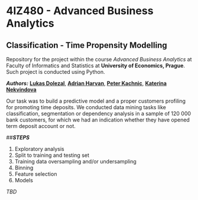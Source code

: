 # 4IZ480 - Advanced Business Analytics
## Classification - Time Propensity Modelling

Repository for the project within the course *Advanced Business Analytics* at Faculty of Informatics and Statistics at **University of Economics, Prague**. 
Such project is conducted using Python.

_**Authors:**_ [**Lukas Dolezal**](https://www.linkedin.com/in/lukas-dolezal75/), [**Adrian Harvan**](https://www.linkedin.com/in/adrian-harvan/), [**Peter Kachnic**](https://www.linkedin.com/in/peterkachnic/), [**Katerina Nekvindova**](https://www.linkedin.com/in/kateřina-nekvindová-119050178)

Our task was to build a predictive model and a proper customers profiling for promoting time deposits.
We conducted data mining tasks like classification, segmentation or dependency analysis in a sample of 120 000 bank customers, for which we had an indication whether they have opened term deposit account or not. 

##***STEPS***
1. Exploratory analysis
2. Split to training and testing set
3. Training data oversampling and/or undersampling 
4. Binning
5. Feature selection
6. Models

_TBD_
